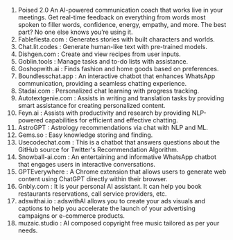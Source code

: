 01. Poised 2.0 An AI-powered communication coach that works live in your meetings. Get real-time feedback on everything from words most spoken to filler words, confidence, energy, empathy, and more. The best part? No one else knows you’re using it.
02. Fablefiesta.com : Generates stories with built characters and worlds.
03. Chat.lit.codes : Generate human-like text with pre-trained models.
04. Dishgen.com : Create and view recipes from user inputs.
05. Goblin.tools : Manage tasks and to-do lists with assistance.
06. Goshopwith.ai : Finds fashion and home goods based on preferences.
07. Boundlesschat.app : An interactive chatbot that enhances WhatsApp communication, providing a seamless chatting experience.
08. Stadai.com : Personalized chat learning with progress tracking.
09. Autotextgenie.com : Assists in writing and translation tasks by providing smart assistance for creating personalized content.
10. Feyn.ai : Assists with productivity and research by providing NLP-powered capabilities for efficient and effective chatting.
11. AstroGPT : Astrology recommendations via chat with NLP and ML.
12. Gems.so : Easy knowledge storing and finding.
13. Usecodechat.com : This is a chatbot that answers questions about the GitHub source for Twitter's Recommendation Algorithm.
14. Snowball-ai.com : An entertaining and informative WhatsApp chatbot that engages users in interactive conversations.
15. GPTEverywhere : A Chrome extension that allows users to generate web content using ChatGPT directly within their browser.
16. Gnbly.com : It is your personal AI assistant. It can help you book restaurants reservations, call service providers, etc.
17. adswithai.io : adswithAI allows you to create your ads visuals and captions to help you accelerate the launch of your advertising campaigns or e-commerce products.
18. muzaic.studio : AI composed copyright free music tailored as per your needs.

